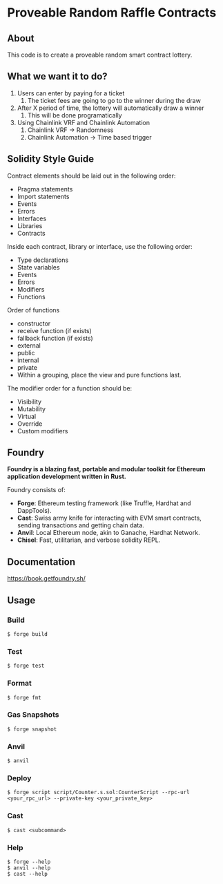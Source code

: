 # Proveable Random Raffle Contracts

## About

This code is to create a proveable random smart contract lottery.

## What we want it to do?

1. Users can enter by paying for a ticket
   1. The ticket fees are going to go to the winner during the draw
2. After X period of time, the lottery will automatically draw a winner
   1. This will be done programatically
3. Using Chainlink VRF and Chainlink Automation
   1. Chainlink VRF -> Randomness
   2. Chainlink Automation -> Time based trigger

## Solidity Style Guide

Contract elements should be laid out in the following order:

- Pragma statements
- Import statements
- Events
- Errors
- Interfaces
- Libraries
- Contracts

Inside each contract, library or interface, use the following order:

- Type declarations
- State variables
- Events
- Errors
- Modifiers
- Functions

Order of functions

- constructor
- receive function (if exists)
- fallback function (if exists)
- external
- public
- internal
- private
- Within a grouping, place the view and pure functions last.

The modifier order for a function should be:

- Visibility
- Mutability
- Virtual
- Override
- Custom modifiers

## Foundry

**Foundry is a blazing fast, portable and modular toolkit for Ethereum application development written in Rust.**

Foundry consists of:

- **Forge**: Ethereum testing framework (like Truffle, Hardhat and DappTools).
- **Cast**: Swiss army knife for interacting with EVM smart contracts, sending transactions and getting chain data.
- **Anvil**: Local Ethereum node, akin to Ganache, Hardhat Network.
- **Chisel**: Fast, utilitarian, and verbose solidity REPL.

## Documentation

https://book.getfoundry.sh/

## Usage

### Build

```shell
$ forge build
```

### Test

```shell
$ forge test
```

### Format

```shell
$ forge fmt
```

### Gas Snapshots

```shell
$ forge snapshot
```

### Anvil

```shell
$ anvil
```

### Deploy

```shell
$ forge script script/Counter.s.sol:CounterScript --rpc-url <your_rpc_url> --private-key <your_private_key>
```

### Cast

```shell
$ cast <subcommand>
```

### Help

```shell
$ forge --help
$ anvil --help
$ cast --help
```
